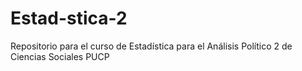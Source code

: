 # Estad-stica-2
Repositorio para el curso de Estadística para el Análisis Político 2 de Ciencias Sociales PUCP
